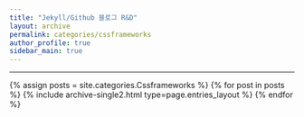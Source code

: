 ```yaml
---
title: "Jekyll/Github 블로그 R&D"
layout: archive
permalink: categories/cssframeworks
author_profile: true
sidebar_main: true
---
```


***

{% assign posts = site.categories.Cssframeworks %}
{% for post in posts %} {% include archive-single2.html type=page.entries_layout %} {% endfor %}